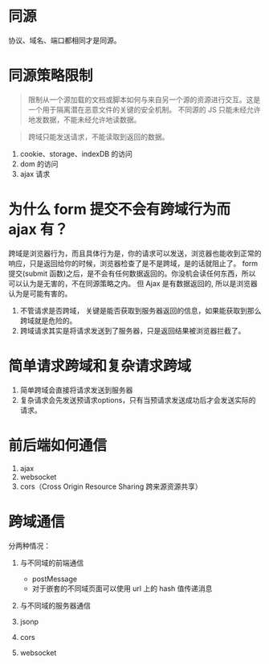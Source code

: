 
# 同源
协议、域名、端口都相同才是同源。

# 同源策略限制
> 限制从一个源加载的文档或脚本如何与来自另一个源的资源进行交互。这是一个用于隔离潜在恶意文件的关键的安全机制。
> 不同源的 JS 只能未经允许地发数据，不能未经允许地读数据。

> 跨域只能发送请求，不能读取到返回的数据。
1. cookie、storage、indexDB 的访问
2. dom 的访问
3. ajax 请求


# 为什么 form 提交不会有跨域行为而 ajax 有？
跨域是浏览器行为，而且具体行为是，你的请求可以发送，浏览器也能收到正常的响应，只是返回给你的时候，浏览器检查了是不是跨域，是的话就阻止了。
form 提交(submit 函数)之后，是不会有任何数据返回的。你没机会读任何东西，所以可以认为是无害的，不在同源策略之内。
但 Ajax 是有数据返回的, 所以是浏览器认为是可能有害的。
1. 不管请求是否跨域， 关键是能否获取到服务器返回的信息，如果能获取到那么跨域就是危险的。
2. 跨域请求其实是将请求发送到了服务器，只是返回结果被浏览器拦截了。

# 简单请求跨域和复杂请求跨域
1. 简单跨域会直接将请求发送到服务器
2. 复杂请求会先发送预请求options，只有当预请求发送成功后才会发送实际的请求。

# 前后端如何通信
1. ajax
2. websocket
3. cors（Cross Origin Resource Sharing 跨来源资源共享）

# 跨域通信
分两种情况：
1. 与不同域的前端通信
    - postMessage
    - 对于嵌套的不同域页面可以使用 url 上的 hash 值传递消息

2. 与不同域的服务器通信

1. jsonp
3. cors
4. websocket